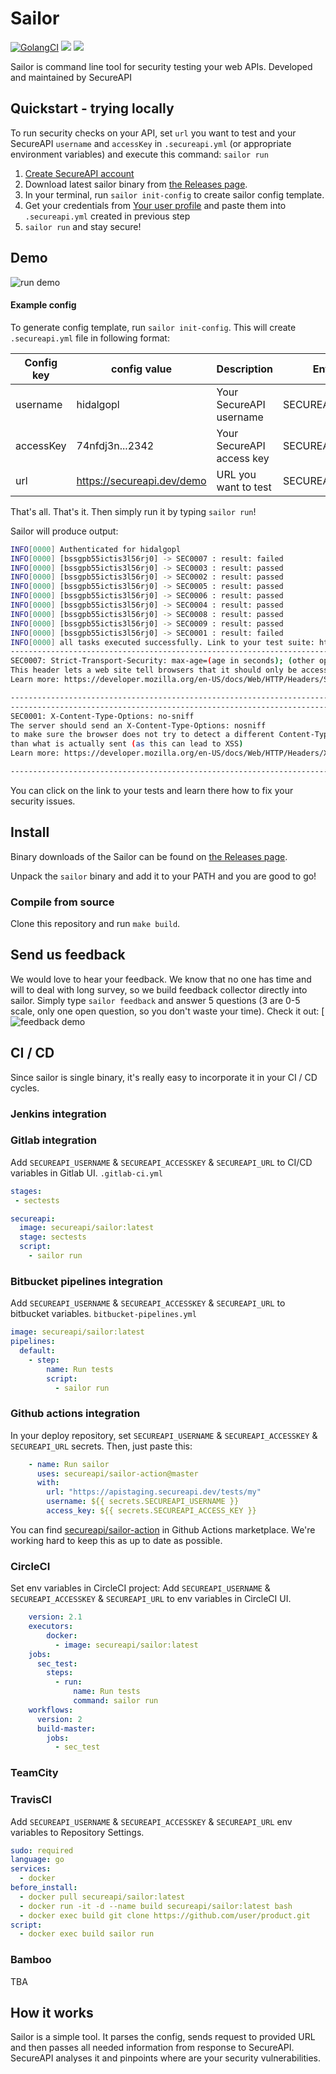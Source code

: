# Sailor

[![GolangCI](https://golangci.com/badges/github.com/golangci/golangci-lint.svg)](https://golangci.com)
![](https://github.com/hidalgopl/sailor/workflows/Tests/badge.svg)
[![](https://img.shields.io/docker/pulls/secureapi/sailor)](https://hub.docker.com/r/secureapi/sailor)

Sailor is command line tool for security testing your web APIs. Developed and maintained by SecureAPI


## Quickstart - trying locally
To run security checks on your API, set `url` you want to test and your SecureAPI `username` and `accessKey`  in `.secureapi.yml` (or appropriate environment variables) and execute this command:
`sailor run`

1. [Create SecureAPI account](https://app.secureapi.dev)
2. Download latest sailor binary from [the Releases page](https://github.com/hidalgopl/sailor/releases/latest).
3. In your terminal, run `sailor init-config` to create sailor config template.
4. Get your credentials from [Your user profile](https://app.secureapi.dev/user-profile) and paste them into `.secureapi.yml` created in previous step
5. `sailor run` and stay secure!

## Demo
![run demo](rundemo.gif)
#### Example config
To generate config template, run `sailor init-config`. This will create `.secureapi.yml` file in following format:

| Config key | config value | Description | Env variable |
| ---------- | ------------ | ----------- | ------------ |
|  username  |   hidalgopl  | Your SecureAPI username | SECUREAPI_USERNAME |
| accessKey  | 74nfdj3n...2342 | Your SecureAPI access key | SECUREAPI_ACCESSKEY |
|    url     | https://secureapi.dev/demo | URL you want to test| SECUREAPI_URL |

That's all. That's it. Then simply run it by typing `sailor run`!

Sailor will produce output:
```bash
INFO[0000] Authenticated for hidalgopl                     
INFO[0000] [bssgpb55ictis3l56rj0] -> SEC0007 : result: failed 
INFO[0000] [bssgpb55ictis3l56rj0] -> SEC0003 : result: passed 
INFO[0000] [bssgpb55ictis3l56rj0] -> SEC0002 : result: passed 
INFO[0000] [bssgpb55ictis3l56rj0] -> SEC0005 : result: passed 
INFO[0000] [bssgpb55ictis3l56rj0] -> SEC0006 : result: passed 
INFO[0000] [bssgpb55ictis3l56rj0] -> SEC0004 : result: passed 
INFO[0000] [bssgpb55ictis3l56rj0] -> SEC0008 : result: passed 
INFO[0000] [bssgpb55ictis3l56rj0] -> SEC0009 : result: passed 
INFO[0000] [bssgpb55ictis3l56rj0] -> SEC0001 : result: failed 
INFO[0000] all tasks executed successfully. Link to your test suite: https://secureapi.dev?suite-id=bssgpb55ictis3l56rj0 
---------------------------------------------------------------------------------------------
SEC0007: Strict-Transport-Security: max-age=(age in seconds); (other options)
This header lets a web site tell browsers that it should only be accessed using HTTPS, instead of using HTTP.
Learn more: https://developer.mozilla.org/en-US/docs/Web/HTTP/Headers/Strict-Transport-Security

---------------------------------------------------------------------------------------------
---------------------------------------------------------------------------------------------
SEC0001: X-Content-Type-Options: no-sniff
The server should send an X-Content-Type-Options: nosniff 
to make sure the browser does not try to detect a different Content-Type 
than what is actually sent (as this can lead to XSS)
Learn more: https://developer.mozilla.org/en-US/docs/Web/HTTP/Headers/X-Content-Type-Options

---------------------------------------------------------------------------------------------
```

You can click on the link to your tests and learn there how to fix your security issues.

## Install
Binary downloads of the Sailor can be found on [the Releases page](https://github.com/hidalgopl/sailor/releases/latest).

Unpack the `sailor` binary and add it to your PATH and you are good to go!

### Compile from source
Clone this repository and run `make build`. 


## Send us feedback
We would love to hear your feedback. We know that no one has time and will to deal with long survey, so we build feedback collector directly into sailor.
Simply type `sailor feedback` and answer 5 questions (3 are 0-5 scale, only one open question, so you don't waste your time).
Check it out:
[![feedback demo](feedbackdemo.gif)
## CI / CD
Since sailor is single binary, it's really easy to incorporate it in your CI / CD cycles.
### Jenkins integration

### Gitlab integration
Add `SECUREAPI_USERNAME` & `SECUREAPI_ACCESSKEY` & `SECUREAPI_URL` to CI/CD variables in Gitlab UI.
`.gitlab-ci.yml`
```yaml
stages:
 - sectests

secureapi:
  image: secureapi/sailor:latest
  stage: sectests
  script:
    - sailor run
```

### Bitbucket pipelines integration
Add `SECUREAPI_USERNAME` & `SECUREAPI_ACCESSKEY` & `SECUREAPI_URL` to bitbucket variables.
`bitbucket-pipelines.yml`
```yaml
image: secureapi/sailor:latest
pipelines:
  default:
    - step:
        name: Run tests
        script:
          - sailor run

```

### Github actions integration
In your deploy repository, set `SECUREAPI_USERNAME` & `SECUREAPI_ACCESSKEY` & `SECUREAPI_URL` secrets.
Then, just paste this:
```yaml
    - name: Run sailor
      uses: secureapi/sailor-action@master
      with:
        url: "https://apistaging.secureapi.dev/tests/my"
        username: ${{ secrets.SECUREAPI_USERNAME }}
        access_key: ${{ secrets.SECUREAPI_ACCESS_KEY }}
```
You can find [secureapi/sailor-action](https://github.com/secureapi/sailor-action) in Github Actions marketplace. We're working hard to keep this as up to date as possible.

### CircleCI
Set env variables in CircleCI project:
Add `SECUREAPI_USERNAME` & `SECUREAPI_ACCESSKEY` & `SECUREAPI_URL` to env variables in CircleCI UI.
```yaml
    version: 2.1
    executors:
        docker:
          - image: secureapi/sailor:latest
    jobs:
      sec_test:
        steps:
          - run:
              name: Run tests
              command: sailor run
    workflows:
      version: 2
      build-master:
        jobs:
          - sec_test
```

### TeamCity

### TravisCI
Add `SECUREAPI_USERNAME` & `SECUREAPI_ACCESSKEY` & `SECUREAPI_URL` env variables to Repository Settings.
```yaml
sudo: required
language: go
services:
  - docker
before_install:
  - docker pull secureapi/sailor:latest
  - docker run -it -d --name build secureapi/sailor:latest bash
  - docker exec build git clone https://github.com/user/product.git
script:
  - docker exec build sailor run
```
### Bamboo
TBA

## How it works
Sailor is a simple tool. It parses the config, sends request to provided URL and then passes all needed information from response to SecureAPI. SecureAPI analyses it and pinpoints where are your security vulnerabilities.
